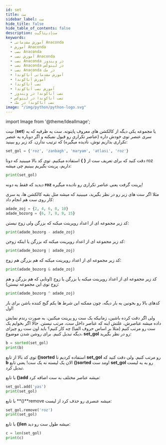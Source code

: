```yaml
---
id: set
title: ست
sidebar_label: ست
hide_title: false
hide_table_of_contents: false
description: ست|دیتاگیت
keywords:
  - آموزش مقدماتی Anaconda
  - آموزش Anaconda
  - نصب Anaconda
  - آموزش نصب Anaconda
  - نصب Anaconda در ویندوز
  - نصب Anaconda در لینوکس
  - نصب Anaconda در مک
  - آموزش مقدماتی آناکوندا
  - آموزش آناکوندا
  - نصب آناکوندا
  - آموزش نصب آناکوندا
  - نصب آناکوندا در ویندوز
  - نصب آناکوندا در لینوکس
  - نصب آناکوندا در مک
image: "/img/python/python-logo.svg"
---
```


import Image from '@theme/IdealImage';

سِت (**set**) یا مجموعه یکی دیگه از کالکشن های معروف پایتونه. ست یه ظرفیه که یه سری عنصر توی خودش داره (عناصر تکراری رو قبول نمیکنه و اگر دوباره یه عنصر تکراری بذاریم توش، نادیده میگیره) که ترتیب ندارن. کد زیر رو ببینید:

```python
set_gol = {'roz', 'zanbagh', 'maryam', 'atlasi', 'roz'}
```

دقت کنید که برای تعریف ست از **{ }** استفاده میکنیم. توی کد بالا میبینید که دوتا roz داریم، پرینت بگیریم ببینیم چی میشه:

```python
print(set_gol)
```

دیدید که فقط یه دونه **roz** پرینت گرفت یعنی عناصر تکراری رو نادیده میگیره!

مثلا اگر ست های زیر رو در نظر بگیرید، میبینید که میشه مثل بقیه کالکشن ها، یه سری کار روی ست هم انجام داد:

```python
adade_zoj = {2, 4, 6, 8, 10}
adade_bozorg = {6, 7, 8, 9, 15}
```

کد زیر مجموعه ای از اعداد روپرینت میکنه که بزرگن ولی زوج نیستن:

```python
print(adade_bozorg - adade_zoj)
```

کد زیر مجموعه ای از اعداد روپرینت میکنه که بزرگن یا اینکه زوجن:

```python
print(adade_bozorg | adade_zoj)
```

کد زیر مجموعه ای از اعداد روپرینت میکنه که هم بزرگن هم زوج:

```python
print(adade_bozorg & adade_zoj)
```

کد زیر مجموعه ای از اعداد روپرینت میکنه یا بزرگن یا زوج (اونایی که هم بزرگن و هم زوج توی این مجموعه نیستن):

```python
print(adade_bozorg ^ adade_zoj)
```

کدهای بالا رو بخونین یه بار دیگه، چون ممکنه این شرط ها یکم گیج کننده باشن برای بار اول!

ولی اگر دقت کرده باشین، زمانیکه یک ست رو پرینت میکنین، به صورت رندم نمایش داده میشه عناصرش، علتش اینه که عناصر داخل ست، مرتب نیستن. حالا اگر بخوایم یک ست رو مرتب کنیم (مثلا بر اساس حروف الفبا) چه کار کنیم؟ باید اون ست رو چیزای دیگه تبدیل کنیم. برای روشن شدن موضوع، **set_gol** رو در نظر بگیرید:

```python
b = sorted(set_gol)
print(b)
```

توی کد بالا از تابع **()sorted** استفاده کردیم تا **set_gol** رو مرتب کنیم. ولی دقت کنید که **b** الان یک لیسته نه یک ست! یعنی تابع **()sorted** اومد ست **set_gol** رو به یه لیست تبدیل کرد.

با تابع **()add** میشه عناصر مختلف به ست اضافه کرد:

```python
set_gol.add('yas')
print(set_gol)
```

با تابع **()**remove میشه عنصری رو حذف کرد از لیست:

```python
set_gol.remove('roz')
print(set_gol)
```

با تابع **()len** میشه طول ست رو دید:

```python
c = len(set_gol)
print(c)
```
